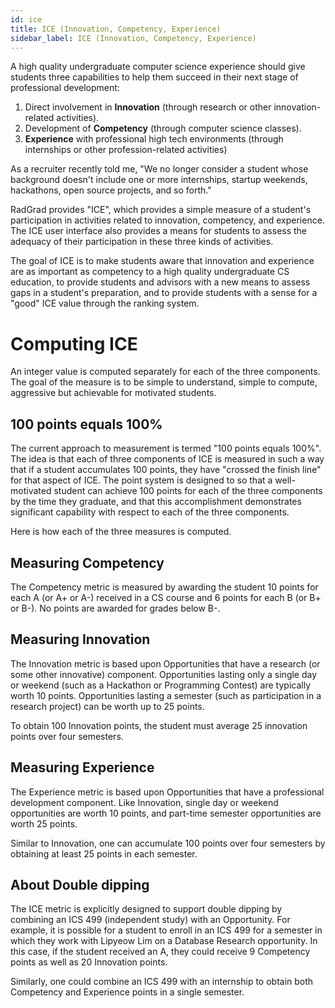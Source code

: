 ```yaml
---
id: ice
title: ICE (Innovation, Competency, Experience)
sidebar_label: ICE (Innovation, Competency, Experience)
---
```


A high quality undergraduate computer science experience should give students three capabilities to help them succeed in their next stage of professional development: 
 
1. Direct involvement in **Innovation** (through research or other innovation-related activities).
2. Development of **Competency** (through computer science classes).
3. **Experience** with professional high tech environments (through internships or other profession-related activities)

As a recruiter recently told me, "We no longer consider a student whose background doesn't include one or more internships, 
startup weekends, hackathons, open source projects, and so forth."

RadGrad provides "ICE", which provides a simple measure of a student's participation in activities related to innovation, competency, and experience. The ICE user interface also provides a means for students to assess the adequacy of their participation in these three kinds of activities. 

The goal of ICE is to make students aware that innovation and experience are as important as competency to a high quality undergraduate CS education, to provide students and advisors with a new means to  assess gaps in a student's preparation, and to provide students with a sense for a "good" ICE value through the ranking system.

# Computing ICE

An integer value is computed separately for each of the three components.  The goal of the measure is to be simple to understand, simple to compute, aggressive but achievable for motivated students.

## 100 points equals 100%
  
The current approach to measurement is termed "100 points equals 100%". The idea is that each of three components of ICE is measured in such a way that if a student accumulates 100 points, they have "crossed the finish line" for that aspect of ICE.  The point system is designed to so that a well-motivated student can achieve 100 points for each of the three components by the time they graduate, and that this accomplishment demonstrates significant capability with respect to each of the three components.  

Here is how each of the three measures is computed.

## Measuring Competency

The Competency metric is measured by awarding the student 10 points for each A (or A+ or A-) received in a CS course and 6 points for each B (or B+ or B-). No points are awarded for grades below B-.

## Measuring Innovation

The Innovation metric is based upon Opportunities that have a research (or some other innovative) component.  Opportunities lasting only a single day or weekend (such as a Hackathon or Programming Contest) are typically worth 10 points.  Opportunities lasting a semester (such as participation in a research project) can be worth up to 25 points.  

To obtain 100 Innovation points, the student must average 25 innovation points over four semesters. 

## Measuring Experience 

The Experience metric is based upon Opportunities that have a professional development component.  Like Innovation, single day or weekend opportunities are worth 10 points, and part-time semester opportunities are worth 25 points. 

Similar to Innovation, one can accumulate 100 points over four semesters by obtaining at least 25 points in each semester.

## About Double dipping

The ICE metric is explicitly designed to support double dipping by combining an ICS 499 (independent study) with an Opportunity. For example, it is possible for a student to enroll in an ICS 499 for a semester in which they work with Lipyeow Lim on a Database Research opportunity.  In this case, if the student received an A, they could receive 9 Competency points as well as 20 Innovation points.

Similarly, one could combine an ICS 499 with an internship to obtain both Competency and Experience points in a single semester. 

 
